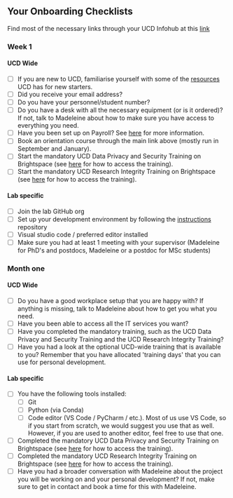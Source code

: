 ## Your Onboarding Checklists

Find most of the necessary links through your UCD Infohub at this [link](https://hub.ucd.ie/usis/W_HU_MENU.P_DISPLAY_MENU?p_menu=SO-MAIN&p_parameters=B37A1D079FB70193EB3628BFFB78C3146D35112E00B0A28947666FB37F638AD1F3EB9719432D37BE94186D0F33C306C8)

### Week 1

#### UCD Wide

- [ ] If you are new to UCD, familiarise yourself with some of the [resources](https://www.ucd.ie/workatucd/jobs/gettingstartedinyournewrole/) UCD has for new starters.
- [ ] Did you receive your email address?
- [ ] Do you have your personnel/student number?
- [ ] Do you have a desk with all the necessary equipment (or is it ordered)? If not, talk to Madeleine about how to make sure you have access to everything you need.
- [ ] Have you been set up on Payroll? See [here](https://www.ucd.ie/finance/financeoperations/payrolloffice/newmembersofstaff/) for more information.
- [ ] Book an orientation course through the main link above (mostly run in September and January).
- [ ] Start the mandatory UCD Data Privacy and Security Training on Brightspace (see [here](https://www.ucd.ie/gdpr/guidanceresources/training/) for how to access the training).
- [ ] Start the mandatory UCD Research Integrity Training on Brightspace (see [here](https://www.ucd.ie/researchintegrity/training/) for how to access the training).

#### Lab specific

- [ ] Join the lab GitHub org
- [ ] Set up your development environment by following the [instructions](https://github.com/DupanLab/instructions) repository
- [ ] Visual studio code / preferred editor installed
- [ ] Make sure you had at least 1 meeting with your supervisor (Madeleine for PhD's and postdocs, Madeleine or a postdoc for MSc students)

### Month one

#### UCD Wide

- [ ] Do you have a good workplace setup that you are happy with? If anything is missing, talk to Madeleine about how to get you what you need.
- [ ] Have you been able to access all the IT services you want?
- [ ] Have you completed the mandatory training, such as the UCD Data Privacy and Security Training and the UCD Research Integrity Training?
- [ ] Have you had a look at the optional UCD-wide training that is available to you? Remember that you have allocated 'training days' that you can use for personal development.

#### Lab specific

- [ ] You have the following tools installed:
  - [ ] Git
  - [ ] Python (via Conda)
  - [ ] Code editor (VS Code / PyCharm / etc.). Most of us use VS Code, so if you start from scratch, we would suggest you use that as well. However, if you are used to another editor, feel free to use that one.
- [ ] Completed the mandatory UCD Data Privacy and Security Training on Brightspace (see [here](https://www.ucd.ie/gdpr/guidanceresources/training/) for how to access the training).
- [ ] Completed the mandatory UCD Research Integrity Training on Brightspace (see [here](https://www.ucd.ie/researchintegrity/training/) for how to access the training).
- [ ] Have you had a broader conversation with Madeleine about the project you will be working on and your personal development? If not, make sure to get in contact and book a time for this with Madeleine.

